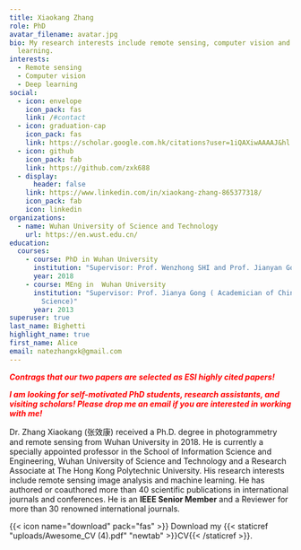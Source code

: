 ```yaml
---
title: Xiaokang Zhang
role: PhD
avatar_filename: avatar.jpg
bio: My research interests include remote sensing, computer vision and deep
  learning.
interests:
  - Remote sensing
  - Computer vision
  - Deep learning
social:
  - icon: envelope
    icon_pack: fas
    link: /#contact
  - icon: graduation-cap
    icon_pack: fas
    link: https://scholar.google.com.hk/citations?user=1iQAXiwAAAAJ&hl
  - icon: github
    icon_pack: fab
    link: https://github.com/zxk688
  - display:
      header: false
    link: https://www.linkedin.com/in/xiaokang-zhang-865377318/
    icon_pack: fab
    icon: linkedin
organizations:
  - name: Wuhan University of Science and Technology
    url: https://en.wust.edu.cn/
education:
  courses:
    - course: PhD in Wuhan University
      institution: "Supervisor: Prof. Wenzhong SHI and Prof. Jianyan Gong"
      year: 2018
    - course: MEng in  Wuhan University
      institution: "Supervisor: Prof. Jianya Gong ( Academician of Chinese Academy of
        Science)"
      year: 2013
superuser: true
last_name: Bighetti
highlight_name: true
first_name: Alice
email: natezhangxk@gmail.com
---
```

***<font color="red"> Contrags that our two papers are selected as ESI highly cited papers!  </font>***

***<font color="red"> I am looking for self-motivated PhD students, research assistants, and visiting scholars! Please drop me an email if you are interested in working with me! </font>***

Dr. Zhang Xiaokang (张效康) received a Ph.D. degree in photogrammetry and remote sensing from Wuhan University in 2018. He is currently a specially appointed professor in the School of Information Science and Engineering, Wuhan University of Science and Technology and a Research Associate at The Hong Kong Polytechnic University. His research interests include remote sensing image analysis and machine learning. He has authored or coauthored more than 40 scientific publications in international journals and conferences. He is an **IEEE Senior Member** and a Reviewer for more than 30 renowned international journals.

{{< icon name="download" pack="fas" >}} Download my {{< staticref "uploads/Awesome_CV (4).pdf" "newtab" >}}CV{{< /staticref >}}.

